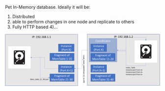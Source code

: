 Pet In-Memory database. Ideally it will be:
1) Distributed
2) able to perform changes in one node and replicate to others
3) Fully HTTP based
4)...

![alt text](Nimpha_Model.png)
